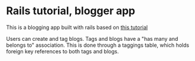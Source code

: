 # Rails tutorial, blogger app

This is a blogging app built with rails based on [this tutorial]

[this tutorial]: http://tutorials.jumpstartlab.com/projects/blogger.html

Users can create and tag blogs. Tags and blogs have a "has many and belongs to" association. This is done through a taggings table,
which holds foreign key references to both tags and blogs.
